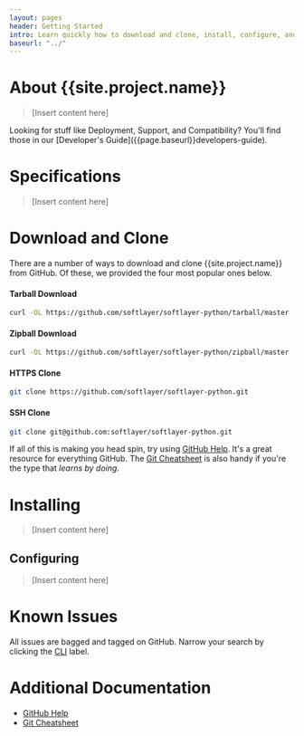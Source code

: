 ```yaml
---
layout: pages
header: Getting Started
intro: Learn quickly how to download and clone, install, configure, and search issues
baseurl: "../"
---
```


# About {{site.project.name}}

> [Insert content here]

<summary class="message">
Looking for stuff like Deployment, Support, and Compatibility? You'll find those in our [Developer's Guide]({{page.baseurl}}developers-guide).
</summary>

# Specifications

> [Insert content here]

# Download and Clone

There are a number of ways to download and clone {{site.project.name}} from GitHub. Of these, we provided the four most popular ones below.

#### Tarball Download
```bash
curl -OL https://github.com/softlayer/softlayer-python/tarball/master
```

#### Zipball Download
```bash
curl -OL https://github.com/softlayer/softlayer-python/zipball/master
```

#### HTTPS Clone
```bash
git clone https://github.com/softlayer/softlayer-python.git
```

#### SSH Clone
```bash
git clone git@github.com:softlayer/softlayer-python.git
```

If all of this is making you head spin, try using [GitHub Help](http://help.github.com). It's a great resource for everything GitHub. The [Git Cheatsheet](http://github.com/github/training-materials/blob/master/downloads/github-git-cheat-sheet.pdf?raw=true) is also handy if you're the type that *learns by doing*.

# Installing

> [Insert content here]

## Configuring

> [Insert content here]


# Known Issues

All issues are bagged and tagged on GitHub. Narrow your search by clicking the [CLI](https://github.com/softlayer/softlayer-python/issues?labels=CLI) label.


# Additional Documentation

* [GitHub Help](http://help.github.com)
* [Git Cheatsheet](http://github.com/github/training-materials/blob/master/downloads/github-git-cheat-sheet.pdf?raw=true)
